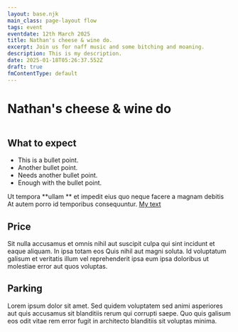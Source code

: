 ```yaml
---
layout: base.njk
main_class: page-layout flow
tags: event
eventdate: 12th March 2025
title: Nathan's cheese & wine do.
excerpt: Join us for naff music and some bitching and moaning.
description: This is my description.
date: 2025-01-18T05:26:37.552Z
draft: true
fmContentType: default
---
```


<h1 class=" popout sidelines" > Nathan's cheese & wine do</h1>

<img class=" popout "  src="https://picsum.photos/id/513/1000/400" alt="">


## What to expect


- This is a bullet point.
- Another bullet point.
- Needs another bullet point.
- Enough with the bullet point.

Ut tempora **ullam ** et impedit eius quo neque facere a magnam debitis At autem porro id temporibus consequuntur.
[My text](http://localhost:8080/events/event2/)
## Price

 Sit nulla accusamus et omnis nihil aut suscipit culpa qui sint incidunt et eaque aliquam. In ipsa totam eos Quis nihil aut magni soluta. Id voluptatum galisum et veritatis illum vel reprehenderit ipsa eum ipsa doloribus ut molestiae error aut quos voluptas.

## Parking
Lorem ipsum dolor sit amet. Sed quidem voluptatem sed animi asperiores aut quis accusamus sit blanditiis rerum qui corrupti saepe. Quo quis galisum eos odit vitae rem error fugit in architecto blanditiis sit voluptas minima.